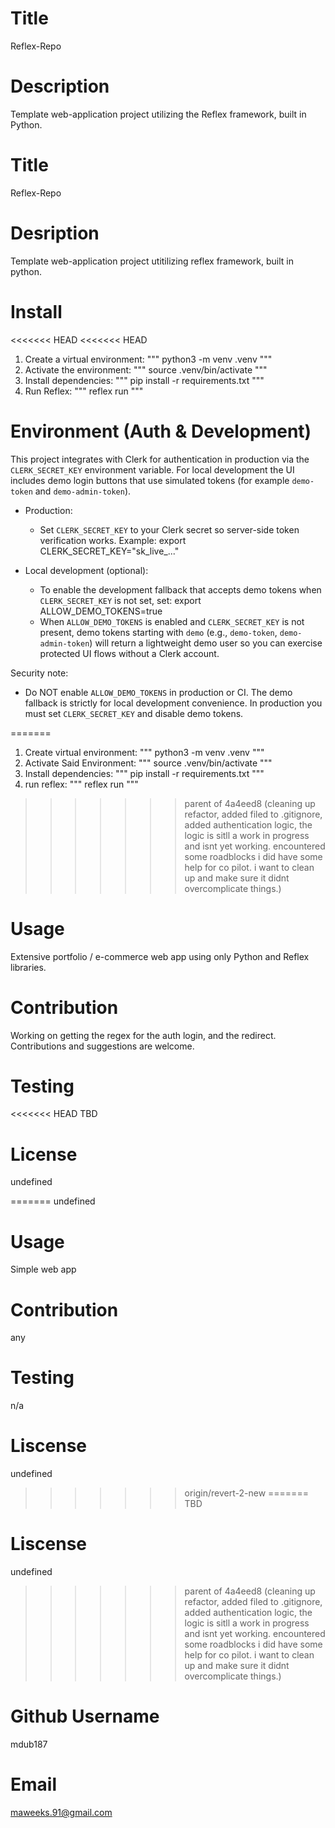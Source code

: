  
# Title
 Reflex-Repo

# Description
 Template web-application project utilizing the Reflex framework, built in Python.

# Title
  Reflex-Repo
# Desription
  Template web-application project utitilizing reflex framework, built in python.
# Install
<<<<<<< HEAD
<<<<<<< HEAD
 1. Create a virtual environment:
   """ python3 -m venv .venv """
 2. Activate the environment:
   """ source .venv/bin/activate """
 3. Install dependencies:
   """ pip install -r requirements.txt """
 4. Run Reflex:
   """ reflex run """

# Environment (Auth & Development)
 This project integrates with Clerk for authentication in production via the
 `CLERK_SECRET_KEY` environment variable. For local development the UI includes
 demo login buttons that use simulated tokens (for example `demo-token` and
 `demo-admin-token`).

 - Production:
   - Set `CLERK_SECRET_KEY` to your Clerk secret so server-side token verification works.
     Example:
       export CLERK_SECRET_KEY="sk_live_..."

 - Local development (optional):
   - To enable the development fallback that accepts demo tokens when
     `CLERK_SECRET_KEY` is not set, set:
       export ALLOW_DEMO_TOKENS=true
   - When `ALLOW_DEMO_TOKENS` is enabled and `CLERK_SECRET_KEY` is not present,
     demo tokens starting with `demo` (e.g., `demo-token`, `demo-admin-token`)
     will return a lightweight demo user so you can exercise protected UI flows
     without a Clerk account.

 Security note:
   - Do NOT enable `ALLOW_DEMO_TOKENS` in production or CI. The demo fallback is
     strictly for local development convenience. In production you must set
     `CLERK_SECRET_KEY` and disable demo tokens.

=======
  1. Create virtual environment:
    """ python3 -m venv .venv """
  2. Activate Said Environment:
    """ source .venv/bin/activate """
  3. Install dependencies:
    """ pip install -r requirements.txt """
  4. run reflex:
    """ reflex run """
>>>>>>> parent of 4a4eed8 (cleaning up refactor, added filed to .gitignore, added authentication logic, the logic is sitll a work in progress and isnt yet working. encountered some roadblocks i did have some help for co pilot. i want to clean up and make sure it didnt overcomplicate things.)
# Usage
 Extensive portfolio / e-commerce web app using only Python and Reflex libraries.

# Contribution
 Working on getting the regex for the auth login, and the redirect.
 Contributions and suggestions are welcome.

# Testing
<<<<<<< HEAD
 TBD

# License
 undefined

=======
  undefined
# Usage
  Simple web app
# Contribution
  any
# Testing
  n/a
# Liscense
  undefined
>>>>>>> origin/revert-2-new
=======
  TBD
# Liscense
  undefined
>>>>>>> parent of 4a4eed8 (cleaning up refactor, added filed to .gitignore, added authentication logic, the logic is sitll a work in progress and isnt yet working. encountered some roadblocks i did have some help for co pilot. i want to clean up and make sure it didnt overcomplicate things.)
# Github Username
 mdub187

# Email
 maweeks.91@gmail.com
#
